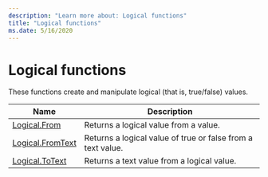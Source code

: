 ```yaml
---
description: "Learn more about: Logical functions"
title: "Logical functions"
ms.date: 5/16/2020
---
```

# Logical functions

These functions create and manipulate logical (that is, true/false) values.

|Name|Description|
|------------|---------------|
|[Logical.From](logical-from.md)|Returns a logical value from a value.|
|[Logical.FromText](logical-fromtext.md)|Returns a logical value of true or false from a text value.|
|[Logical.ToText](logical-totext.md)|Returns a text value from a logical value.|
